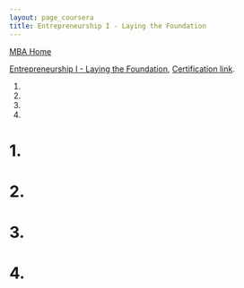 ```yaml
---
layout: page_coursera
title: Entrepreneurship I - Laying the Foundation
---
```


[MBA Home](../../0index)

[Entrepreneurship I - Laying the Foundation](https://www.coursera.org/learn/entrepreneurship-1/home/week/4), [Certification link](https://www.coursera.org/account/accomplishments/verify/).

1. [](#l1)
2. [](#l2)
3. [](#l3)
4. [](#l4)


<a name="l1"></a>
# 1.

<a name="l2"></a>
# 2.

<a name="l3"></a>
# 3.

<a name="l4"></a>
# 4.
